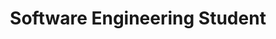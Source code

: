 ---
name: Mattia Lisciandrello
team: [Writers]
title: Software Engineering Student
linkedin: https://www.linkedin.com/in/mattia-lisciandrello/
email: mattialisciandrello4@gmail.com
description: I am a Computer Engineering student at Politecnico di Torino, who loves to learn new things and improve constantly. I am particularly interested in software development (in particular game development), data science, machine learning and astronomy
---